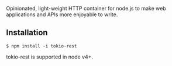   Opinionated, light-weight HTTP container for node.js to make web applications and APIs more enjoyable to write.

## Installation

```
$ npm install -i tokio-rest
```

  tokio-rest is supported in node v4+.